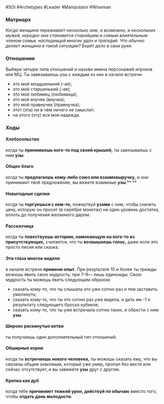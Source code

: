 #SOI #Archetypes #Leader #Manipulator #Wiseman 

### Матриарх
*Когда женщина переживает несколько зим, а возможно, и нескольких мужей, нередко она становится старейшим и самым влиятельным членом семьи, наследницей многих удач и трагедий. Что обычно делает женщина в такой ситуации? Берёт дело в свои руки.*

### Отношения 
Выбери четыре типа отношений и назови имена персонажей игроков или МЦ. Ты завязываешь узы с каждым из них в начале встречи: 
- это мой младшенький (-ая); 
-  это мой старшенький (-ая); 
-  это мой любимец (любимица); 
-  это мой внучек (внучка); 
-  это мой правнучек (правнучка); 
-  этот (эта) ни в чём ничего не смыслит; 
-  на этого (эту) вся моя надежда.

### Ходы
#### Хлебосольство
когда ты **принимаешь кого-то под своей крышей,** ты завязываешь с ним **узы**. 

#### Общее благо
когда ты **предлагаешь кому-либо союз или взаимовыручку,** и они принимают твоё предложение, вы вяжете взаимные **узы**.** **

#### Невыгодные сделки
когда ты **торгуешься с кем-то,** пожертвуй **узами** с ним, чтобы снизить цену, которую он просит (в серебре монетах) на один уровень достатка, вплоть до получения желаемого даром. 

#### Рассказчица
когда ты **повествуешь историю, намекающую на кого-то из присутствующих,** считается, что ты **возвышаешь голос,** даже если это просто песня или сказка. 

#### Эти глаза многое видели
в начале встречи **примени опыт.** При результате 10 и более ты трижды можешь явить свою мудрость; при 7–9— лишь единожды. Свою мудрость ты можешь явить следующим образом: 
-  сказать кому-то, что ты слышала это уже сотню раз и тем заставить умолкнуть; 
-  сказать кому-то, что ты это сотню раз уже видела, и дать им –1 к результату следующего броска кубиков; 
-  сказать кому-то, что ты уже встречала сотню таких, и обрести с ним **узы**. 

#### Широко раскинутые ветви
ты получаешь один дополнительный тип отношений. 

#### Обширные корни
когда ты **встречаешь нового человека,** ты можешь сказать ему, что вы связаны общим знакомым, который уже умер, пропал без вести или сейчас отсутствует, и вы завяжете **узы** друг с другом.

#### Крепка как дуб
когда тебе **причиняют тяжкий урон, действуй по обычаю** вместо того, чтобы **отдать дань молодости.**
